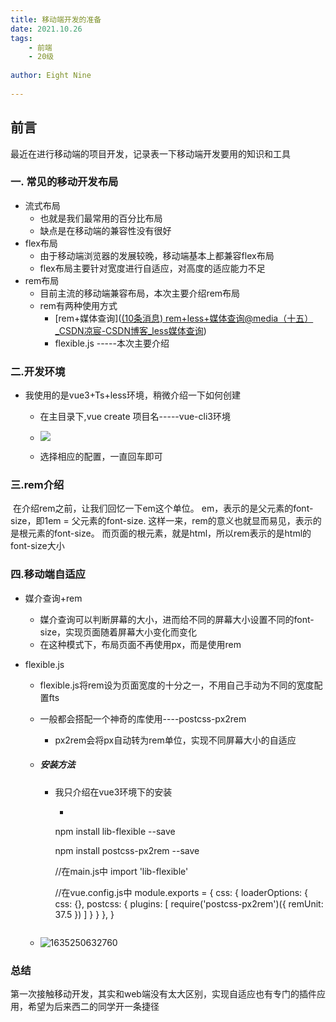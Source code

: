 ```yaml
---
title: 移动端开发的准备
date: 2021.10.26
tags: 
    - 前端
    - 20级
  
author: Eight Nine 
   
---
```


## 前言

最近在进行移动端的项目开发，记录表一下移动端开发要用的知识和工具



### 一.  常见的移动开发布局

- 流式布局
  - 也就是我们最常用的百分比布局
  - 缺点是在移动端的兼容性没有很好
- flex布局
  - 由于移动端浏览器的发展较晚，移动端基本上都兼容flex布局
  - flex布局主要针对宽度进行自适应，对高度的适应能力不足
- rem布局
  - 目前主流的移动端兼容布局，本次主要介绍rem布局
  - rem有两种使用方式
    - [rem+媒体查询]([(10条消息) rem+less+媒体查询@media（十五）_CSDN凉宸-CSDN博客_less媒体查询](https://blog.csdn.net/blue_698/article/details/113572930))
    - flexible.js -----本次主要介绍

###  二.开发环境

- 我使用的是vue3+Ts+less环境，稍微介绍一下如何创建

  - 在主目录下,vue create 项目名-----vue-cli3环境

  - ![](C:\Users\86185\Desktop\2020042810141649.png)
  - 选择相应的配置，一直回车即可

  

   

  

### 三.rem介绍

​           在介绍rem之前，让我们回忆一下em这个单位。  em，表示的是父元素的font-size，即1em = 父元素的font-size. 这样一来，rem的意义也就显而易见，表示的是根元素的font-size。 而页面的根元素，就是html，所以rem表示的是html的font-size大小



### 四.移动端自适应 

- 媒介查询+rem

  - 媒介查询可以判断屏幕的大小，进而给不同的屏幕大小设置不同的font-size，实现页面随着屏幕大小变化而变化
  - 在这种模式下，布局页面不再使用px，而是使用rem

- flexible.js

  - flexible.js将rem设为页面宽度的十分之一，不用自己手动为不同的宽度配置fts

  - 一般都会搭配一个神奇的库使用----postcss-px2rem

    - px2rem会将px自动转为rem单位，实现不同屏幕大小的自适应	

  - ##### 安装方法

    - 我只介绍在vue3环境下的安装

      -  ```javascript
        npm install lib-flexible --save
        
        npm install postcss-px2rem --save
        
        //在main.js中
        import 'lib-flexible'
        
        //在vue.config.js中
         module.exports = {
              css: {
                  loaderOptions: {
                   css: {},
                   postcss: {
                   plugins: [
                        require('postcss-px2rem')({
                          remUnit: 37.5
                        })
                     ]
                   }
                 }
             },
         }
         ```

  - ![1635250632760](C:\Users\86185\AppData\Roaming\Typora\typora-user-images\1635250632760.png)

### 总结

第一次接触移动开发，其实和web端没有太大区别，实现自适应也有专门的插件应用，希望为后来西二的同学开一条捷径
